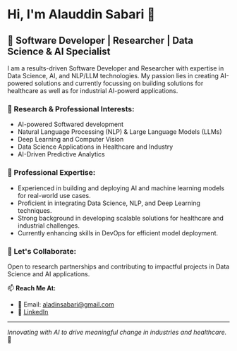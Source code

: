 # Hi, I'm Alauddin Sabari 👋  

## 🧠 Software Developer | Researcher | Data Science & AI Specialist

I am a results-driven Software Developer and Researcher with expertise in Data Science, AI, and NLP/LLM technologies. My passion lies in creating AI-powered solutions and currently focussing on building solutions for healthcare as well as for industrial AI-powerd applications.

### 🔬 Research & Professional Interests:
- AI-powered Softwared development
- Natural Language Processing (NLP) & Large Language Models (LLMs)
- Deep Learning and Computer Vision
- Data Science Applications in Healthcare and Industry
- AI-Driven Predictive Analytics

### 💼 Professional Expertise:
- Experienced in building and deploying AI and machine learning models for real-world use cases.
- Proficient in integrating Data Science, NLP, and Deep Learning techniques.
- Strong background in developing scalable solutions for healthcare and industrial challenges.
- Currently enhancing skills in DevOps for efficient model deployment.

### 🤝 Let's Collaborate:
Open to research partnerships and contributing to impactful projects in Data Science and AI applications.

📫 **Reach Me At:**  
- 📧 Email: aladinsabari@gmail.com  
- 🔗 [LinkedIn](https://www.linkedin.com/in/alauddin-sabari-355984199/)  

---
*Innovating with AI to drive meaningful change in industries and healthcare.* 🚀

